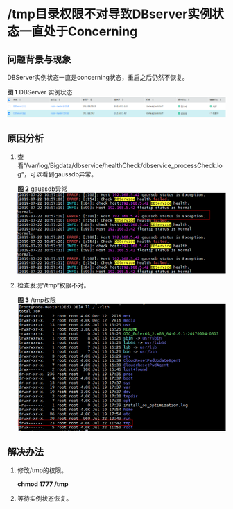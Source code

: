 # /tmp目录权限不对导致DBserver实例状态一直处于Concerning <a name="ZH-CN_TOPIC_0181661515"></a>

## 问题背景与现象<a name="zh-cn_topic_0167274625_sd64242caa665405798481482f49ab0ee"></a>

DBServer实例状态一直是concerning状态，重启之后仍然不恢复。

**图 1**  DBServer 实例状态<a name="zh-cn_topic_0167274625_fig196941754185218"></a>  
![](figures/DBServer-实例状态.png "DBServer-实例状态")

## 原因分析<a name="zh-cn_topic_0167274625_s4871ca6d7a6b47b1a0f8266b84631f32"></a>

1.  查看“/var/log/Bigdata/dbservice/healthCheck/dbservice\_processCheck.log“，可以看到gaussdb异常。

    **图 2**  gaussdb异常<a name="zh-cn_topic_0167274625_fig52931642145312"></a>  
    ![](figures/gaussdb异常.png "gaussdb异常")

2.  检查发现“/tmp“权限不对。

    **图 3**  /tmp权限<a name="zh-cn_topic_0167274625_fig11159145810531"></a>  
    ![](figures/tmp权限.png "tmp权限")


## 解决办法<a name="zh-cn_topic_0167274625_section4599086017025"></a>

1.  修改/tmp的权限。

    **chmod  1777 /tmp**

2.  等待实例状态恢复。

